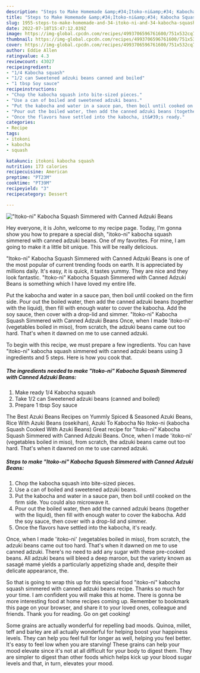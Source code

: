 ```yaml
---
description: "Steps to Make Homemade &amp;#34;Itoko-ni&amp;#34; Kabocha Squash Simmered with Canned Adzuki Beans"
title: "Steps to Make Homemade &amp;#34;Itoko-ni&amp;#34; Kabocha Squash Simmered with Canned Adzuki Beans"
slug: 1955-steps-to-make-homemade-and-34-itoko-ni-and-34-kabocha-squash-simmered-with-canned-adzuki-beans
date: 2022-07-18T15:47:12.039Z
image: https://img-global.cpcdn.com/recipes/4993706596761600/751x532cq70/itoko-ni-kabocha-squash-simmered-with-canned-adzuki-beans-recipe-main-photo.jpg
thumbnail: https://img-global.cpcdn.com/recipes/4993706596761600/751x532cq70/itoko-ni-kabocha-squash-simmered-with-canned-adzuki-beans-recipe-main-photo.jpg
cover: https://img-global.cpcdn.com/recipes/4993706596761600/751x532cq70/itoko-ni-kabocha-squash-simmered-with-canned-adzuki-beans-recipe-main-photo.jpg
author: Eddie Allen
ratingvalue: 4.3
reviewcount: 43027
recipeingredient:
- "1/4 Kabocha squash"
- "1/2 can Sweetened adzuki beans canned and boiled"
- "1 tbsp Soy sauce"
recipeinstructions:
- "Chop the kabocha squash into bite-sized pieces."
- "Use a can of boiled and sweetened adzuki beans."
- "Put the kabocha and water in a sauce pan, then boil until cooked on the firm side. You could also microwave it."
- "Pour out the boiled water, then add the canned adzuki beans (together with the liquid), then fill with enough water to cover the kabocha. Add the soy sauce, then cover with a drop-lid and simmer."
- "Once the flavors have settled into the kabocha, it&#39;s ready."
categories:
- Recipe
tags:
- itokoni
- kabocha
- squash

katakunci: itokoni kabocha squash 
nutrition: 173 calories
recipecuisine: American
preptime: "PT23M"
cooktime: "PT39M"
recipeyield: "3"
recipecategory: Dessert

---
```



![&#34;Itoko-ni&#34; Kabocha Squash Simmered with Canned Adzuki Beans](https://img-global.cpcdn.com/recipes/4993706596761600/751x532cq70/itoko-ni-kabocha-squash-simmered-with-canned-adzuki-beans-recipe-main-photo.jpg)

Hey everyone, it is John, welcome to my recipe page. Today, I'm gonna show you how to prepare a special dish, &#34;itoko-ni&#34; kabocha squash simmered with canned adzuki beans. One of my favorites. For mine, I am going to make it a little bit unique. This will be really delicious.

&#34;Itoko-ni&#34; Kabocha Squash Simmered with Canned Adzuki Beans is one of the most popular of current trending foods on earth. It is appreciated by millions daily. It's easy, it is quick, it tastes yummy. They are nice and they look fantastic. &#34;Itoko-ni&#34; Kabocha Squash Simmered with Canned Adzuki Beans is something which I have loved my entire life.

Put the kabocha and water in a sauce pan, then boil until cooked on the firm side. Pour out the boiled water, then add the canned adzuki beans (together with the liquid), then fill with enough water to cover the kabocha. Add the soy sauce, then cover with a drop-lid and simmer. &#34;Itoko-ni&#34; Kabocha Squash Simmered with Canned Adzuki Beans Once, when I made &#39;itoko-ni&#39; (vegetables boiled in miso), from scratch, the adzuki beans came out too hard. That&#39;s when it dawned on me to use canned adzuki.


To begin with this recipe, we must prepare a few ingredients. You can have &#34;itoko-ni&#34; kabocha squash simmered with canned adzuki beans using 3 ingredients and 5 steps. Here is how you cook that.

<!--inarticleads1-->

##### The ingredients needed to make &#34;Itoko-ni&#34; Kabocha Squash Simmered with Canned Adzuki Beans:

1. Make ready 1/4 Kabocha squash
1. Take 1/2 can Sweetened adzuki beans (canned and boiled)
1. Prepare 1 tbsp Soy sauce


The Best Azuki Beans Recipes on Yummly Spiced &amp; Seasoned Azuki Beans, Rice With Azuki Beans (osekihan), Azuki To Kabocha No Itoko-ni (kabocha Squash Cooked With Azuki Beans) Great recipe for &#34;Itoko-ni&#34; Kabocha Squash Simmered with Canned Adzuki Beans. Once, when I made &#39;itoko-ni&#39; (vegetables boiled in miso), from scratch, the adzuki beans came out too hard. That&#39;s when it dawned on me to use canned adzuki. 

<!--inarticleads2-->

##### Steps to make &#34;Itoko-ni&#34; Kabocha Squash Simmered with Canned Adzuki Beans:

1. Chop the kabocha squash into bite-sized pieces.
1. Use a can of boiled and sweetened adzuki beans.
1. Put the kabocha and water in a sauce pan, then boil until cooked on the firm side. You could also microwave it.
1. Pour out the boiled water, then add the canned adzuki beans (together with the liquid), then fill with enough water to cover the kabocha. Add the soy sauce, then cover with a drop-lid and simmer.
1. Once the flavors have settled into the kabocha, it&#39;s ready.


Once, when I made &#39;itoko-ni&#39; (vegetables boiled in miso), from scratch, the adzuki beans came out too hard. That&#39;s when it dawned on me to use canned adzuki. There&#39;s no need to add any sugar with these pre-cooked beans. All adzuki beans will bleed a deep maroon, but the variety known as sasagé mamé yields a particularly appetizing shade and, despite their delicate appearance, the. 

So that is going to wrap this up for this special food &#34;itoko-ni&#34; kabocha squash simmered with canned adzuki beans recipe. Thanks so much for your time. I am confident you will make this at home. There is gonna be more interesting food at home recipes coming up. Remember to bookmark this page on your browser, and share it to your loved ones, colleague and friends. Thank you for reading. Go on get cooking!

Some grains are actually wonderful for repelling bad moods. Quinoa, millet, teff and barley are all actually wonderful for helping boost your happiness levels. They can help you feel full for longer as well, helping you feel better. It's easy to feel low when you are starving! These grains can help your mood elevate since it's not at all difficult for your body to digest them. They are simpler to digest than other foods which helps kick up your blood sugar levels and that, in turn, elevates your mood.
